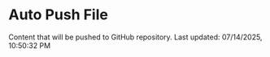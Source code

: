 # Auto Push File

Content that will be pushed to GitHub repository.
Last updated: 07/14/2025, 10:50:32 PM